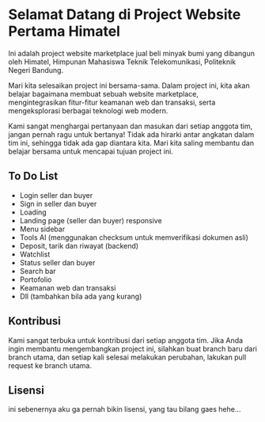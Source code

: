 # Selamat Datang di Project Website Pertama Himatel

Ini adalah project website marketplace jual beli minyak bumi yang dibangun oleh Himatel, Himpunan Mahasiswa Teknik Telekomunikasi, Politeknik Negeri Bandung.

Mari kita selesaikan project ini bersama-sama. Dalam project ini, kita akan belajar bagaimana membuat sebuah website marketplace, mengintegrasikan fitur-fitur keamanan web dan transaksi, serta mengeksplorasi berbagai teknologi web modern.

Kami sangat menghargai pertanyaan dan masukan dari setiap anggota tim, jangan pernah ragu untuk bertanya! Tidak ada hirarki antar angkatan dalam tim ini, sehingga tidak ada gap diantara kita. Mari kita saling membantu dan belajar bersama untuk mencapai tujuan project ini.

## To Do List

- Login seller dan buyer
- Sign in seller dan buyer
- Loading
- Landing page (seller dan buyer) responsive
- Menu sidebar
- Tools AI (menggunakan checksum untuk memverifikasi dokumen asli)
- Deposit, tarik dan riwayat (backend)
- Watchlist
- Status seller dan buyer
- Search bar
- Portofolio
- Keamanan web dan transaksi
- Dll (tambahkan bila ada yang kurang)

## Kontribusi

Kami sangat terbuka untuk kontribusi dari setiap anggota tim. Jika Anda ingin membantu mengembangkan project ini, silahkan buat branch baru dari branch utama, dan setiap kali selesai melakukan perubahan, lakukan pull request ke branch utama.

## Lisensi

ini sebenernya aku ga pernah bikin lisensi, yang tau bilang gaes hehe...
